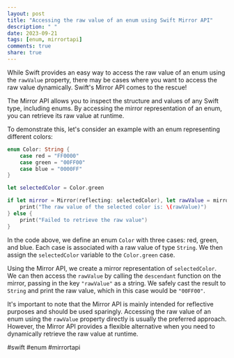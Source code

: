 ```yaml
---
layout: post
title: "Accessing the raw value of an enum using Swift Mirror API"
description: " "
date: 2023-09-21
tags: [enum, mirrortapi]
comments: true
share: true
---
```


While Swift provides an easy way to access the raw value of an enum using the `rawValue` property, there may be cases where you want to access the raw value dynamically. Swift's Mirror API comes to the rescue!

The Mirror API allows you to inspect the structure and values of any Swift type, including enums. By accessing the mirror representation of an enum, you can retrieve its raw value at runtime.

To demonstrate this, let's consider an example with an enum representing different colors:

```swift
enum Color: String {
    case red = "FF0000"
    case green = "00FF00"
    case blue = "0000FF"
}

let selectedColor = Color.green

if let mirror = Mirror(reflecting: selectedColor), let rawValue = mirror.descendant("rawValue") as? String {
    print("The raw value of the selected color is: \(rawValue)")
} else {
    print("Failed to retrieve the raw value")
}
```

In the code above, we define an enum `Color` with three cases: red, green, and blue. Each case is associated with a raw value of type `String`. We then assign the `selectedColor` variable to the `Color.green` case.

Using the Mirror API, we create a mirror representation of `selectedColor`. We can then access the `rawValue` by calling the `descendant` function on the mirror, passing in the key `"rawValue"` as a string. We safely cast the result to `String` and print the raw value, which in this case would be `"00FF00"`.

It's important to note that the Mirror API is mainly intended for reflective purposes and should be used sparingly. Accessing the raw value of an enum using the `rawValue` property directly is usually the preferred approach. However, the Mirror API provides a flexible alternative when you need to dynamically retrieve the raw value at runtime.

#swift #enum #mirrortapi